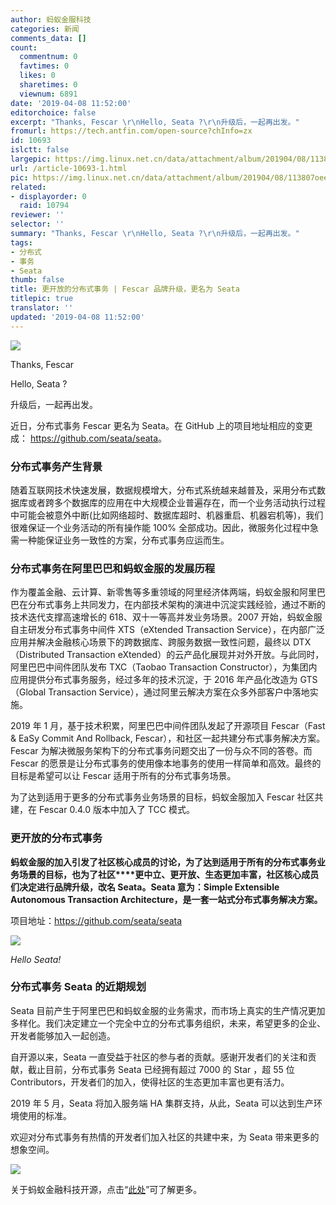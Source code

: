 ```yaml
---
author: 蚂蚁金服科技
categories: 新闻
comments_data: []
count:
  commentnum: 0
  favtimes: 0
  likes: 0
  sharetimes: 0
  viewnum: 6891
date: '2019-04-08 11:52:00'
editorchoice: false
excerpt: "Thanks, Fescar ️\r\nHello, Seata ?\r\n升级后，一起再出发。"
fromurl: https://tech.antfin.com/open-source?chInfo=zx
id: 10693
islctt: false
largepic: https://img.linux.net.cn/data/attachment/album/201904/08/113807oeer5e960fse9p66.jpg
url: /article-10693-1.html
pic: https://img.linux.net.cn/data/attachment/album/201904/08/113807oeer5e960fse9p66.jpg.thumb.jpg
related:
- displayorder: 0
  raid: 10794
reviewer: ''
selector: ''
summary: "Thanks, Fescar ️\r\nHello, Seata ?\r\n升级后，一起再出发。"
tags:
- 分布式
- 事务
- Seata
thumb: false
title: 更开放的分布式事务 | Fescar 品牌升级，更名为 Seata
titlepic: true
translator: ''
updated: '2019-04-08 11:52:00'
---
```


![](/data/attachment/album/201904/08/113807oeer5e960fse9p66.jpg)


Thanks, Fescar ️


Hello, Seata ?


升级后，一起再出发。


近日，分布式事务 Fescar 更名为 Seata。在 GitHub 上的项目地址相应的变更成： <https://github.com/seata/seata>。


### 分布式事务产生背景


随着互联网技术快速发展，数据规模增大，分布式系统越来越普及，采用分布式数据库或者跨多个数据库的应用在中大规模企业普遍存在，而一个业务活动执行过程中可能会被意外中断(比如网络超时、数据库超时、机器重启、机器宕机等)，我们很难保证一个业务活动的所有操作能 100% 全部成功。因此，微服务化过程中急需一种能保证业务一致性的方案，分布式事务应运而生。 


### 分布式事务在阿里巴巴和蚂蚁金服的发展历程


作为覆盖金融、云计算、新零售等多重领域的阿里经济体两端，蚂蚁金服和阿里巴巴在分布式事务上共同发力，在内部技术架构的演进中沉淀实践经验，通过不断的技术迭代支撑高速增长的 618、双十一等高并发业务场景。2007 开始，蚂蚁金服自主研发分布式事务中间件 XTS（eXtended Transaction Service），在内部广泛应用并解决金融核心场景下的跨数据库、跨服务数据一致性问题，最终以 DTX（Distributed Transaction eXtended）的云产品化展现并对外开放。与此同时，阿里巴巴中间件团队发布 TXC（Taobao Transaction Constructor），为集团内应用提供分布式事务服务，经过多年的技术沉淀，于 2016 年产品化改造为 GTS（Global Transaction Service），通过阿里云解决方案在众多外部客户中落地实施。


2019 年 1 月，基于技术积累，阿里巴巴中间件团队发起了开源项目 Fescar（Fast & EaSy Commit And Rollback, Fescar），和社区一起共建分布式事务解决方案。Fescar 为解决微服务架构下的分布式事务问题交出了一份与众不同的答卷。而 Fescar 的愿景是让分布式事务的使用像本地事务的使用一样简单和高效。最终的目标是希望可以让 Fescar 适用于所有的分布式事务场景。


为了达到适用于更多的分布式事务业务场景的目标，蚂蚁金服加入 Fescar 社区共建，在 Fescar 0.4.0 版本中加入了 TCC 模式。 


### 更开放的分布式事务


**蚂蚁金服的加入引发了社区核心成员的讨论，为了达到适用于所有的分布式事务业务场景的目标，也为了社区****更中立、更开放、生态更加丰富，社区核心成员们决定进行品牌升级，改名 Seata。Seata 意为：****Simple Extensible Autonomous Transaction Architecture****，是一套一站式分布式事务解决方案。**


项目地址：<https://github.com/seata/seata>


![](/data/attachment/album/201904/08/115159rbsh0b0r02nrss2j.jpeg)


*Hello Seata!*


### 分布式事务 Seata 的近期规划


Seata 目前产生于阿里巴巴和蚂蚁金服的业务需求，而市场上真实的生产情况更加多样化。我们决定建立一个完全中立的分布式事务组织，未来，希望更多的企业、开发者能够加入一起创造。


自开源以来，Seata 一直受益于社区的参与者的贡献。感谢开发者们的关注和贡献，截止目前，分布式事务 Seata 已经拥有超过 7000 的 Star ，超 55 位 Contributors，开发者们的加入，使得社区的生态更加丰富也更有活力。 


2019 年 5 月，Seata 将加入服务端 HA 集群支持，从此，Seata 可以达到生产环境使用的标准。 


欢迎对分布式事务有热情的开发者们加入社区的共建中来，为 Seata 带来更多的想象空间。


![](/data/attachment/album/201904/08/113948aqxxz8fk3qxrrkfz.jpg)


关于蚂蚁金融科技开源，点击“[此处](https://tech.antfin.com/open-source?chInfo=zx)”可了解更多。